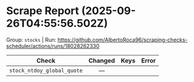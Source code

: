 # Scrape Report (2025-09-26T04:55:56.502Z)

Group: `stocks`  |  Run: https://github.com/AlbertoRoca96/scraping-checks-scheduler/actions/runs/18028262330

| Check | Changed | Keys | Error |
|---|:---:|:--|:--|
| `stock_ntdoy_global_quote` | — |  |  |
